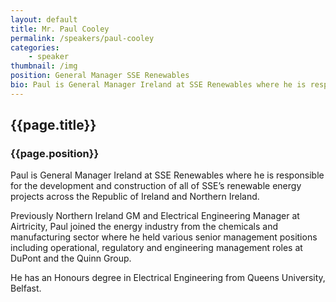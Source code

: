 ```yaml
---
layout: default
title: Mr. Paul Cooley 
permalink: /speakers/paul-cooley
categories: 
    - speaker
thumbnail: /img
position: General Manager SSE Renewables
bio: Paul is General Manager Ireland at SSE Renewables where he is responsible for the development and construction of all of SSE’s renewable energy projects across the Republic of Ireland and Northern Ireland. 
---
```


## {{page.title}} 
### {{page.position}} 

Paul is General Manager Ireland at SSE Renewables where he is responsible for the development and construction of all of SSE’s renewable energy projects across the Republic of Ireland and Northern Ireland. 

Previously Northern Ireland GM and Electrical Engineering Manager at Airtricity, Paul joined the energy industry from the chemicals and manufacturing sector where he held various senior management positions including operational, regulatory and engineering management roles at DuPont and the Quinn Group. 

He has an Honours degree in Electrical Engineering from Queens University, Belfast.